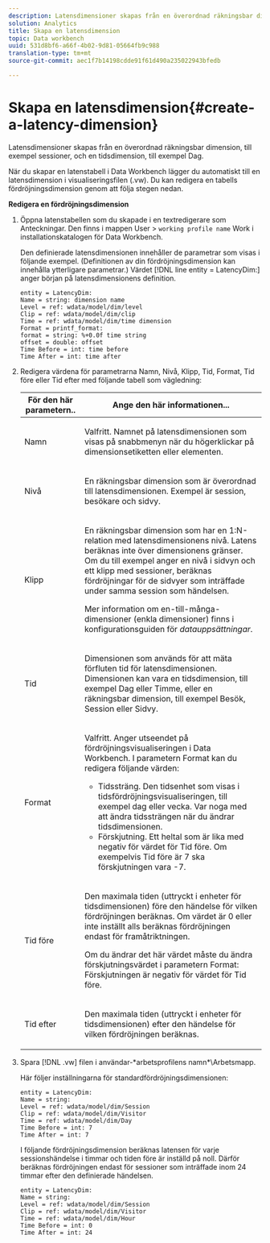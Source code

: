 ```yaml
---
description: Latensdimensioner skapas från en överordnad räkningsbar dimension, till exempel sessioner, och en tidsdimension, till exempel Dag.
solution: Analytics
title: Skapa en latensdimension
topic: Data workbench
uuid: 531d8bf6-a66f-4b02-9d81-05664fb9c988
translation-type: tm+mt
source-git-commit: aec1f7b14198cdde91f61d490a235022943bfedb

---
```



# Skapa en latensdimension{#create-a-latency-dimension}

Latensdimensioner skapas från en överordnad räkningsbar dimension, till exempel sessioner, och en tidsdimension, till exempel Dag.

När du skapar en latenstabell i Data Workbench lägger du automatiskt till en latensdimension i visualiseringsfilen (.vw). Du kan redigera en tabells fördröjningsdimension genom att följa stegen nedan.

**Redigera en fördröjningsdimension**

1. Öppna latenstabellen som du skapade i en textredigerare som Anteckningar. Den finns i mappen User > `working profile name` Work i installationskatalogen för Data Workbench.

   Den definierade latensdimensionen innehåller de parametrar som visas i följande exempel. (Definitionen av din fördröjningsdimension kan innehålla ytterligare parametrar.) Värdet [!DNL line entity = LatencyDim:] anger början på latensdimensionens definition.

   ```
   entity = LatencyDim:
   Name = string: dimension name
   Level = ref: wdata/model/dim/level
   Clip = ref: wdata/model/dim/clip
   Time = ref: wdata/model/dim/time dimension
   Format = printf_format: 
   format = string: %+0.0f time string
   offset = double: offset
   Time Before = int: time before
   Time After = int: time after
   ```

1. Redigera värdena för parametrarna Namn, Nivå, Klipp, Tid, Format, Tid före eller Tid efter med följande tabell som vägledning:

   <table id="table_13DF30B8B7314F118D0ED5DF9EA70B9B"> 
   <thead> 
   <tr> 
      <th colname="col1" class="entry"> För den här parametern.. </th> 
      <th colname="col2" class="entry"> Ange den här informationen... </th> 
   </tr> 
   </thead>
   <tbody> 
   <tr> 
      <td colname="col1"> <p>Namn </p> </td> 
      <td colname="col2"> <p>Valfritt. Namnet på latensdimensionen som visas på snabbmenyn när du högerklickar på dimensionsetiketten eller elementen. </p> </td> 
   </tr> 
   <tr> 
      <td colname="col1"> <p>Nivå </p> </td> 
      <td colname="col2"> <p>En räkningsbar dimension som är överordnad till latensdimensionen. Exempel är session, besökare och sidvy. </p> </td> 
   </tr> 
   <tr> 
      <td colname="col1"> <p>Klipp </p> </td> 
      <td colname="col2"> <p>En räkningsbar dimension som har en 1:N-relation med latensdimensionens nivå. Latens beräknas inte över dimensionens gränser. Om du till exempel anger en nivå i sidvyn och ett klipp med sessioner, beräknas fördröjningar för de sidvyer som inträffade under samma session som händelsen. </p> <p>Mer information om en-till-många-dimensioner (enkla dimensioner) finns i konfigurationsguiden för <i>datauppsättningar</i>. </p> </td> 
   </tr> 
   <tr> 
      <td colname="col1"> <p>Tid </p> </td> 
      <td colname="col2"> <p>Dimensionen som används för att mäta förfluten tid för latensdimensionen. Dimensionen kan vara en tidsdimension, till exempel Dag eller Timme, eller en räkningsbar dimension, till exempel Besök, Session eller Sidvy. </p> </td> 
   </tr> 
   <tr> 
      <td colname="col1"> Format </td> 
      <td colname="col2"> <p>Valfritt. Anger utseendet på fördröjningsvisualiseringen i Data Workbench. I parametern Format kan du redigera följande värden: 
      <ul id="ul_ABF4C17BDE2E4F6C9CBDD933674DE861"> 
         <li id="li_5ED6A7267C81444983AF8507ADC6A5AB">Tidssträng. Den tidsenhet som visas i tidsfördröjningsvisualiseringen, till exempel dag eller vecka. Var noga med att ändra tidssträngen när du ändrar tidsdimensionen. </li> 
         <li id="li_E3B517ECE1494221AAE90455CC0AAB42">Förskjutning. Ett heltal som är lika med negativ för värdet för Tid före. Om exempelvis Tid före är 7 ska förskjutningen vara -7. </li> 
      </ul> </p> </td> 
   </tr> 
   <tr> 
      <td colname="col1"> <p>Tid före </p> </td> 
      <td colname="col2"> <p>Den maximala tiden (uttryckt i enheter för tidsdimensionen) före den händelse för vilken fördröjningen beräknas. Om värdet är 0 eller inte inställt alls beräknas fördröjningen endast för framåtriktningen. </p> <p>Om du ändrar det här värdet måste du ändra förskjutningsvärdet i parametern Format: Förskjutningen är negativ för värdet för Tid före. </p> </td> 
   </tr> 
   <tr> 
      <td colname="col1"> <p>Tid efter </p> </td> 
      <td colname="col2"> <p>Den maximala tiden (uttryckt i enheter för tidsdimensionen) efter den händelse för vilken fördröjningen beräknas. </p> </td> 
   </tr> 
   </tbody> 
   </table>

1. Spara [!DNL .vw] filen i användar-\*arbetsprofilens namn*\Arbetsmapp.

   Här följer inställningarna för standardfördröjningsdimensionen:

   ```
   entity = LatencyDim:
   Name = string: 
   Level = ref: wdata/model/dim/Session
   Clip = ref: wdata/model/dim/Visitor
   Time = ref: wdata/model/dim/Day
   Time Before = int: 7
   Time After = int: 7
   ```

   I följande fördröjningsdimension beräknas latensen för varje sessionshändelse i timmar och tiden före är inställd på noll. Därför beräknas fördröjningen endast för sessioner som inträffade inom 24 timmar efter den definierade händelsen.

   ```
   entity = LatencyDim:
   Name = string:
   Level = ref: wdata/model/dim/Session
   Clip = ref: wdata/model/dim/Visitor
   Time = ref: wdata/model/dim/Hour
   Time Before = int: 0
   Time After = int: 24
   ```
